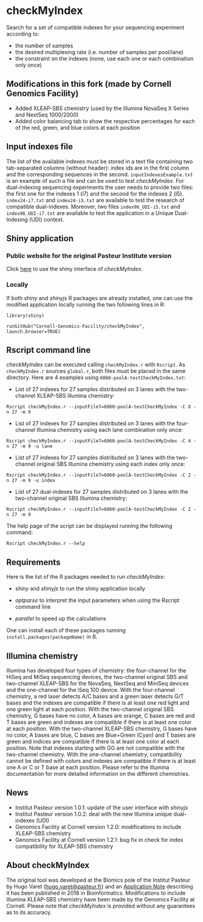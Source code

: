 # checkMyIndex

Search for a set of compatible indexes for your sequencing experiment according to:

* the number of samples
* the desired multiplexing rate (i.e. number of samples per pool/lane)
* the constraint on the indexes (none, use each one or each combination only once)

## Modifications in this fork (made by Cornell Genomics Facility)

* Added XLEAP-SBS chemistry (used by the Illumina NovaSeq X Series and NextSeq 1000/2000)
* Added color balancing tab to show the respective percentages for each of the red, green, and blue colors at each position

## Input indexes file

The list of the available indexes must be stored in a text file containing two tab-separated columns (without header): index ids are in the first column and the corresponding sequences in the second. `inputIndexesExample.txt` is an example of such a file and can be used to test *checkMyIndex*. For dual-indexing sequencing experiments the user needs to provide two files: the first one for the indexes 1 (i7) and the second for the indexes 2 (i5). `index24-i7.txt` and `index24-i5.txt` are available to test the research of compatible dual-indexes. Moreover, two files `index96_UDI-i5.txt` and `index96_UDI-i7.txt` are available to test the application in a Unique Dual-Indexing (UDI) context.

## Shiny application

### Public website for the original Pasteur Institute version

Click [here](https://checkmyindex.pasteur.fr/) to use the shiny interface of *checkMyIndex*.

### Locally

If both *shiny* and *shinyjs* R packages are already installed, one can use the modified application locally running the two following lines in R:

`library(shiny)`

`runGitHub("Cornell-Genomics-Facility/checkMyIndex", launch.browser=TRUE)`

## Rscript command line

*checkMyIndex* can be executed calling `checkMyIndex.r` with `Rscript`. As `checkMyIndex.r` sources `global.r`, both files must be placed in the same directory. Here are 4 examples using `6060-poolA-testCheckMyIndex.txt`:

* List of 27 indexes for 27 samples distributed on 3 lanes with the two-channel XLEAP-SBS Illumina chemistry:

`Rscript checkMyIndex.r --inputFile7=6060-poolA-testCheckMyIndex -C X -n 27 -m 9`

* List of 27 indexes for 27 samples distributed on 3 lanes with the four-channel Illumina chemistry using each lane combination only once:

`Rscript checkMyIndex.r --inputFile7=6060-poolA-testCheckMyIndex -C 4 -n 27 -m 9 -u lane`

* List of 27 indexes for 27 samples distributed on 3 lanes with the two-channel original SBS Illumina chemistry using each index only once:

`Rscript checkMyIndex.r --inputFile7=6060-poolA-testCheckMyIndex -C 2 -n 27 -m 9 -u index`

* List of 27 dual-indexes for 27 samples distributed on 3 lanes with the two-channel original SBS Illumina chemistry:

`Rscript checkMyIndex.r --inputFile7=6060-poolA-testCheckMyIndex -C 2 -n 27 -m 9`

The help page of the script can be displayed running the following command: 

`Rscript checkMyIndex.r --help`

## Requirements

Here is the list of the R packages needed to run *checkMyIndex*:

* *shiny* and *shinyjs* to run the shiny application locally

* *optparse* to interpret the input parameters when using the Rscript command line

* *parallel* to speed up the calculations

One can install each of these packages running `install.packages(packageName)` in R.

## Illumina chemistry

Illumina has developed four types of chemistry: the four-channel for the HiSeq and MiSeq sequencing devices, the two-channel original SBS and two-channel XLEAP-SBS for the NovaSeq, NextSeq and MiniSeq devices and the one-channel for the iSeq 100 device. With the four-channel chemistry, a red laser detects A/C bases and a green laser detects G/T bases and the indexes are compatible if there is at least one red light and one green light at each position. With the two-channel original SBS chemistry, G bases have no color, A bases are orange, C bases are red and T bases are green and indexes are compatible if there is at least one color at each position. With the two-channel XLEAP-SBS chemistry, G bases have no color, A bases are blue, C bases are Blue+Green (Cyan) and T bases are green and indices are compatible if there is at least one color at each position. Note that indexes starting with GG are not compatible with the two-channel chemistry. With the one-channel chemistry, compatibility cannot be defined with colors and indexes are compatible if there is at least one A or C or T base at each position. Please refer to the Illumina documentation for more detailed information on the different chemistries.

## News

* Institut Pasteur version 1.0.1: update of the user interface with *shinyjs*
* Institut Pasteur version 1.0.2: deal with the new Illumina unique dual-indexes (UDI)
* Genomics Facility at Cornell version 1.2.0: modifications to include XLEAP-SBS chemistry
* Genomics Facility at Cornell version 1.2.1: bug fix in check for index compatibility for XLEAP-SBS chemistry

## About checkMyIndex

The original tool was developed at the Biomics pole of the Institut Pasteur by Hugo Varet (<hugo.varet@pasteur.fr>) and an [Application Note](https://doi.org/10.1093/bioinformatics/bty706) describing it has been published in 2018 in Bioinformatics. Modifications to include Illumina XLEAP-SBS chemistry have been made by the Genomics Facility at Cornell. Please note that *checkMyIndex* is provided without any guarantees as to its accuracy.
